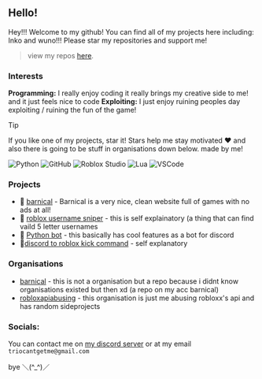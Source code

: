 ## Hello!

Hey!!! Welcome to my github! You can find all of my projects here including: Inko and wuno!!! Please star my repositories and support me!
 > view my repos [here](https://github.com/xxpwnxxx420lord?tab=repositories).

### Interests
**Programming:** I really enjoy coding it really brings my creative side to me! and it just feels nice to code
**Exploiting:** I just enjoy ruining peoples day exploiting / ruining the fun of the game!
> [!TIP]
> If you like one of my projects, star it! Stars help me stay motivated ❤️
> and also there is going to be stuff in organisations down below. made by me!

![Python](https://img.shields.io/badge/python-3670A0?style=for-the-badge&logo=python&logoColor=ffdd54)
![GitHub](https://img.shields.io/badge/github-%23121011.svg?style=for-the-badge&logo=github&logoColor=white)
![Roblox Studio](https://img.shields.io/badge/roblox%20studio-%23F7DF1E.svg?style=for-the-badge&logo=roblox&logoColor=black)
![Lua](https://img.shields.io/badge/lua-%232C2D72.svg?style=for-the-badge&logo=lua&logoColor=white)
![VSCode](https://img.shields.io/badge/VSCode-007ACC?style=for-the-badge&logo=visual-studio-code&logoColor=white)

### Projects
- 🍫 [barnical](https://barnical.github.io) - Barnical is a very nice, clean website full of games with no ads at all!
- 🔫 [roblox username sniper](https://github.com/abusingroblox/5-letter-name-sniper) - this is self explainatory (a thing that can find vaild 5 letter usernames
- 🤖 [Python bot](https://github.com/xxpwnxxx420lord/python-bot) - this basically has cool features as a bot for discord
- 🦵[discord to roblox kick command](https://github.com/xxpwnxxx420lord/discord-to-roblox-kicking/tree/main) - self explanatory
### Organisations
- [barnical](https://github.com/barnical/barnical.github.io) - this is not a organisation but a repo because i didnt know organisations existed but then xd (a repo on my acc barnical)
- [robloxapiabusing](https://github.com/abusingroblox) - this organisation is just me abusing robloxx's api and has random sideprojects 
### Socials:
You can contact me on [my discord server](https://discord.gg/MN8tAa5Ben) or at my email ```triocantgetme@gmail.com```

bye ＼(^_^)／
